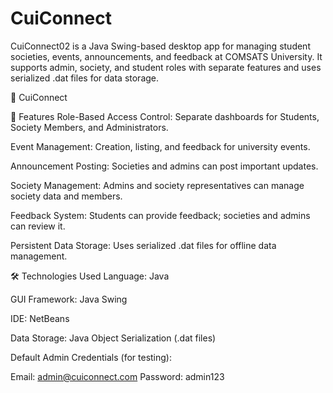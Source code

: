 # CuiConnect
CuiConnect02 is a Java Swing-based desktop app for managing student societies, events, announcements, and feedback at COMSATS University. It supports admin, society, and student roles with separate features and uses serialized .dat files for data storage.

📘 CuiConnect

🚀 Features
Role-Based Access Control: Separate dashboards for Students, Society Members, and Administrators.

Event Management: Creation, listing, and feedback for university events.

Announcement Posting: Societies and admins can post important updates.

Society Management: Admins and society representatives can manage society data and members.

Feedback System: Students can provide feedback; societies and admins can review it.

Persistent Data Storage: Uses serialized .dat files for offline data management.

🛠️ Technologies Used
Language: Java

GUI Framework: Java Swing

IDE: NetBeans

Data Storage: Java Object Serialization (.dat files)


Default Admin Credentials (for testing):

Email: admin@cuiconnect.com
Password: admin123

